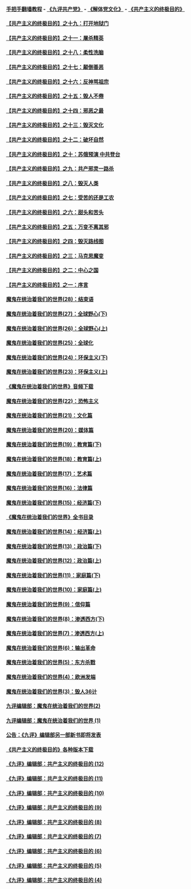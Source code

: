#### [手把手翻墙教程](https://github.com/gfw-breaker/guides/wiki) -  [《九评共产党》](https://github.com/gfw-breaker/9ping.md?t=05050937) - [《解体党文化》](https://github.com/gfw-breaker/jtdwh.md?t=05050937) - [《共产主义的终极目的》](https://github.com/gfw-breaker/gczydzjmd.md?t=05050937)

#### [【共产主义的终极目的】之十九：打开地狱门](../pages/nsc422/n11206376.md?t=05050937) 

#### [【共产主义的终极目的】之十一：屠杀精英](../pages/nsc422/n11118442.md?t=05050937) 

#### [【共产主义的终极目的】之十八：柔性洗脑](../pages/nsc422/n11199994.md?t=05050937) 

#### [【共产主义的终极目的】之十七：颠倒善恶](../pages/nsc422/n11179782.md?t=05050937) 

#### [【共产主义的终极目的】之十六：反神骂祖宗](../pages/nsc422/n11166798.md?t=05050937) 

#### [【共产主义的终极目的】之十五：毁人不倦](../pages/nsc422/n11166792.md?t=05050937) 

#### [【共产主义的终极目的】之十四：邪恶之最](../pages/nsc422/n11150249.md?t=05050937) 

#### [【共产主义的终极目的】之十三：毁灭文化](../pages/nsc422/n11135227.md?t=05050937) 

#### [【共产主义的终极目的】之十二：破坏自然](../pages/nsc422/n11135214.md?t=05050937) 

#### [【共产主义的终极目的】之十：苏俄预演 中共登台](../pages/nsc422/n11118424.md?t=05050937) 

#### [【共产主义的终极目的】之九：共产邪灵一路杀](../pages/nsc422/n11114139.md?t=05050937) 

#### [【共产主义的终极目的】之八：毁灭人类](../pages/nsc422/n11108503.md?t=05050937) 

#### [【共产主义的终极目的】之七：受苦的还是工农](../pages/nsc422/n11101809.md?t=05050937) 

#### [【共产主义的终极目的】之六：甜头和苦头](../pages/nsc422/n11096971.md?t=05050937) 

#### [【共产主义的终极目的】之五：万变不离其邪](../pages/nsc422/n11091285.md?t=05050937) 

#### [【共产主义的终极目的】之四：毁灭路线图](../pages/nsc422/n11086284.md?t=05050937) 

#### [【共产主义的终极目的】之三：马克思魔变](../pages/nsc422/n11061941.md?t=05050937) 

#### [【共产主义的终极目的】之二：中心之国](../pages/nsc422/n11047728.md?t=05050937) 

#### [【共产主义的终极目的】之一：序言](../pages/nsc422/n11086077.md?t=05050937) 

#### [魔鬼在统治着我们的世界(28)：结束语](../pages/nsc422/n10936246.md?t=05050937) 

#### [魔鬼在统治着我们的世界(27)：全球野心(下)](../pages/nsc422/n10928319.md?t=05050937) 

#### [魔鬼在统治着我们的世界(26)：全球野心(上)](../pages/nsc422/n10900318.md?t=05050937) 

#### [魔鬼在统治着我们的世界(25)：全球化](../pages/nsc422/n10788205.md?t=05050937) 

#### [魔鬼在统治着我们的世界(24)：环保主义(下)](../pages/nsc422/n10695307.md?t=05050937) 

#### [魔鬼在统治着我们的世界(23)：环保主义(上)](../pages/nsc422/n10688613.md?t=05050937) 

#### [《魔鬼在统治着我们的世界》音频下载](../pages/nsc422/n10635553.md?t=05050937) 

#### [魔鬼在统治着我们的世界(22)：恐怖主义](../pages/nsc422/n10614727.md?t=05050937) 

#### [魔鬼在统治着我们的世界(21)：文化篇](../pages/nsc422/n10597706.md?t=05050937) 

#### [魔鬼在统治着我们的世界(20)：媒体篇](../pages/nsc422/n10586579.md?t=05050937) 

#### [魔鬼在统治着我们的世界(19)：教育篇(下)](../pages/nsc422/n10564808.md?t=05050937) 

#### [魔鬼在统治着我们的世界(18)：教育篇(上)](../pages/nsc422/n10526970.md?t=05050937) 

#### [魔鬼在统治着我们的世界(17)：艺术篇](../pages/nsc422/n10499093.md?t=05050937) 

#### [魔鬼在统治着我们的世界(16)：法律篇](../pages/nsc422/n10485969.md?t=05050937) 

#### [魔鬼在统治着我们的世界(15)：经济篇(下)](../pages/nsc422/n10469975.md?t=05050937) 

#### [《魔鬼在统治着我们的世界》全书目录](../pages/nsc422/n10464261.md?t=05050937) 

#### [魔鬼在统治着我们的世界(14)：经济篇(上)](../pages/nsc422/n10457370.md?t=05050937) 

#### [魔鬼在统治着我们的世界(13)：政治篇(下)](../pages/nsc422/n10448270.md?t=05050937) 

#### [魔鬼在统治着我们的世界(12)：政治篇(上)](../pages/nsc422/n10444576.md?t=05050937) 

#### [魔鬼在统治着我们的世界(11)：家庭篇(下)](../pages/nsc422/n10440961.md?t=05050937) 

#### [魔鬼在统治着我们的世界(10)：家庭篇(上)](../pages/nsc422/n10435448.md?t=05050937) 

#### [魔鬼在统治着我们的世界(9)：信仰篇](../pages/nsc422/n10432159.md?t=05050937) 

#### [魔鬼在统治着我们的世界(8)：渗透西方(下)](../pages/nsc422/n10429603.md?t=05050937) 

#### [魔鬼在统治着我们的世界(7)：渗透西方(上)](../pages/nsc422/n10426013.md?t=05050937) 

#### [魔鬼在统治着我们的世界(6)：输出革命](../pages/nsc422/n10421536.md?t=05050937) 

#### [魔鬼在统治着我们的世界(5)：东方杀戮](../pages/nsc422/n10417707.md?t=05050937) 

#### [魔鬼在统治着我们的世界(4)：欧洲发端](../pages/nsc422/n10414890.md?t=05050937) 

#### [魔鬼在统治着我们的世界(3)：毁人36计](../pages/nsc422/n10411583.md?t=05050937) 

#### [九评编辑部：魔鬼在统治着我们的世界(2)](../pages/nsc422/n10410036.md?t=05050937) 

#### [九评编辑部：魔鬼在统治着我们的世界 (1)](../pages/nsc422/n10406825.md?t=05050937) 

#### [公告：《九评》编辑部另一部新书即将发表](../pages/nsc422/n10405104.md?t=05050937) 

#### [《共产主义的终极目的》各种版本下载](../pages/nsc422/n10022138.md?t=05050937) 

#### [《九评》编辑部：共产主义的终极目的 (12)](../pages/nsc422/n9933272.md?t=05050937) 

#### [《九评》编辑部：共产主义的终极目的 (11)](../pages/nsc422/n9924973.md?t=05050937) 

#### [《九评》编辑部：共产主义的终极目的 (10)](../pages/nsc422/n9920883.md?t=05050937) 

#### [《九评》编辑部：共产主义的终极目的 (9)](../pages/nsc422/n9916363.md?t=05050937) 

#### [《九评》编辑部：共产主义的终极目的 (8)](../pages/nsc422/n9912488.md?t=05050937) 

#### [《九评》编辑部：共产主义的终极目的 (7)](../pages/nsc422/n9901176.md?t=05050937) 

#### [《九评》编辑部：共产主义的终极目的 (6)](../pages/nsc422/n9899359.md?t=05050937) 

#### [《九评》编辑部：共产主义的终极目的 (5)](../pages/nsc422/n9893174.md?t=05050937) 

#### [《九评》编辑部：共产主义的终极目的 (4)](../pages/nsc422/n9891246.md?t=05050937) 

